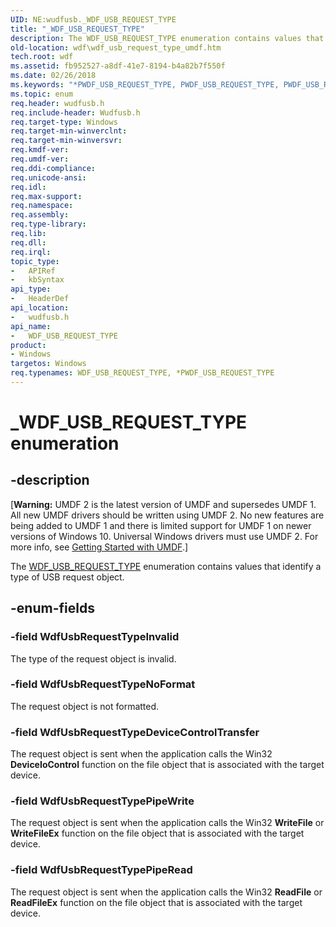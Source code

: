 ```yaml
---
UID: NE:wudfusb._WDF_USB_REQUEST_TYPE
title: "_WDF_USB_REQUEST_TYPE"
description: The WDF_USB_REQUEST_TYPE enumeration contains values that identify a type of USB request object.
old-location: wdf\wdf_usb_request_type_umdf.htm
tech.root: wdf
ms.assetid: fb952527-a8df-41e7-8194-b4a82b7f550f
ms.date: 02/26/2018
ms.keywords: "*PWDF_USB_REQUEST_TYPE, PWDF_USB_REQUEST_TYPE, PWDF_USB_REQUEST_TYPE enumeration pointer, WDF_USB_REQUEST_TYPE, WDF_USB_REQUEST_TYPE enumeration, WdfUsbRequestTypeDeviceControlTransfer, WdfUsbRequestTypeInvalid, WdfUsbRequestTypeNoFormat, WdfUsbRequestTypePipeRead, WdfUsbRequestTypePipeWrite, _WDF_USB_REQUEST_TYPE, umdf.wdf_usb_request_type, umdfstructs_e6072726-4218-4018-91bd-7122031416ca.xml, wdf.wdf_usb_request_type_umdf, wudfusb/PWDF_USB_REQUEST_TYPE, wudfusb/WDF_USB_REQUEST_TYPE, wudfusb/WdfUsbRequestTypeDeviceControlTransfer, wudfusb/WdfUsbRequestTypeInvalid, wudfusb/WdfUsbRequestTypeNoFormat, wudfusb/WdfUsbRequestTypePipeRead, wudfusb/WdfUsbRequestTypePipeWrite"
ms.topic: enum
req.header: wudfusb.h
req.include-header: Wudfusb.h
req.target-type: Windows
req.target-min-winverclnt: 
req.target-min-winversvr: 
req.kmdf-ver: 
req.umdf-ver: 
req.ddi-compliance: 
req.unicode-ansi: 
req.idl: 
req.max-support: 
req.namespace: 
req.assembly: 
req.type-library: 
req.lib: 
req.dll: 
req.irql: 
topic_type:
-	APIRef
-	kbSyntax
api_type:
-	HeaderDef
api_location:
-	wudfusb.h
api_name:
-	WDF_USB_REQUEST_TYPE
product:
- Windows
targetos: Windows
req.typenames: WDF_USB_REQUEST_TYPE, *PWDF_USB_REQUEST_TYPE
---
```


# _WDF_USB_REQUEST_TYPE enumeration


## -description


<p class="CCE_Message">[<b>Warning:</b> UMDF 2 is the latest version of UMDF and supersedes UMDF 1.  All new UMDF drivers should be written using UMDF 2.  No new features are being added to UMDF 1 and there is limited support for UMDF 1 on newer versions of Windows 10.  Universal Windows drivers must use UMDF 2.  For more info, see <a href="https://docs.microsoft.com/windows-hardware/drivers/wdf/getting-started-with-umdf-version-2">Getting Started with UMDF</a>.]


The <a href="https://msdn.microsoft.com/library/windows/hardware/ff553055">WDF_USB_REQUEST_TYPE</a> enumeration contains values that identify a type of USB request object.


## -enum-fields




### -field WdfUsbRequestTypeInvalid

The type of the request object is invalid. 


### -field WdfUsbRequestTypeNoFormat

The request object is not formatted.


### -field WdfUsbRequestTypeDeviceControlTransfer

The request object is sent when the application calls the Win32 <b>DeviceIoControl</b> function on the file object that is associated with the target device. 


### -field WdfUsbRequestTypePipeWrite

The request object is sent when the application calls the Win32 <b>WriteFile</b> or <b>WriteFileEx</b> function on the file object that is associated with the target device. 


### -field WdfUsbRequestTypePipeRead

The request object is sent when the application calls the Win32 <b>ReadFile</b> or <b>ReadFileEx</b> function on the file object that is associated with the target device. 

